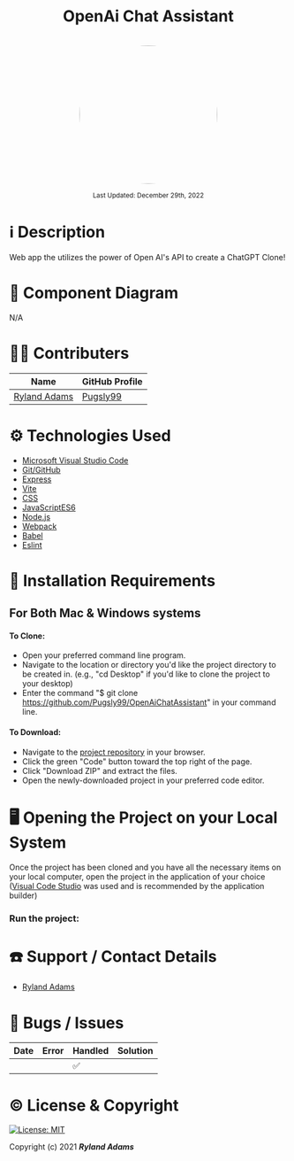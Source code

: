 # <div align="center">OpenAi Chat Assistant</div>

<p align="center">
    <br>
    <a href="https://github.com/Pugsly99">
        <img style="border-radius: 100%; height: 250px; width: auto" src="https://avatars.githubusercontent.com/u/72629902?s=460&u=3d57cdd64df52a007e362b2cb3e02573cdaa9c3a&v=4">
    </a>
</p>

<p align="center">
  <small>Last Updated: December 29th, 2022</small>
</p>

# ℹ️ Description

Web app the utilizes the power of Open AI's API to create a ChatGPT Clone!

# 📸 Component Diagram

N/A

# 🧑‍💻 Contributers

| Name                                                     | GitHub Profile                          |
| -------------------------------------------------------- | --------------------------------------- |
| [Ryland Adams](https://www.linkedin.com/in/rylandadams/) | [Pugsly99](https://github.com/Pugsly99) |

# ⚙️ Technologies Used

-   <a href="https://code.visualstudio.com/">Microsoft Visual Studio Code</a>
-   <a href="https://github.com/">Git/GitHub</a>
-   <a href="https://expressjs.com/">Express</a>
-   <a href="https://vitejs.dev/">Vite</a>
-   <a href="https://developer.mozilla.org/en-US/docs/Learn/CSS">CSS</a>
-   <a href="https://www.javascript.com/">JavaScriptES6</a>
-   <a href="https://nodejs.org/en/">Node.js</a>
-   <a href="https://webpack.js.org/">Webpack</a>
-   <a href="https://babeljs.io/">Babel</a>
-   <a href="https://eslint.org/">Eslint</a>

# 💾 Installation Requirements

## For Both Mac & Windows systems

#### To Clone:

-   Open your preferred command line program.
-   Navigate to the location or directory you'd like the project directory to be created in. (e.g., "cd Desktop" if you'd like to clone the project to your desktop)
-   Enter the command "$ git clone https://github.com/Pugsly99/OpenAiChatAssistant" in your command line.

#### To Download:

-   Navigate to the [project repository](https://github.com/Pugsly99/OpenAiChatAssistant) in your browser.
-   Click the green "Code" button toward the top right of the page.
-   Click "Download ZIP" and extract the files.
-   Open the newly-downloaded project in your preferred code editor.

# 🖥️ Opening the Project on your Local System

Once the project has been cloned and you have all the necessary items on your local computer, open the project in the application of your choice (<a href="https://code.visualstudio.com/">Visual Code Studio</a> was used and is recommended by the application builder)

### Run the project:

# ☎️ Support / Contact Details

-   [Ryland Adams](mailto:rylandadams@yahoo.com)

# 🐛 Bugs / Issues

| Date | Error | Handled | Solution |
| :--- | :---- | :------ | :------- |
|      |       | ✅      |          |

# ©️ License & Copyright

[![License: MIT](https://img.shields.io/badge/License-MIT-yellow.svg)](https://opensource.org/licenses/MIT)

Copyright (c) 2021 **_Ryland Adams_**
